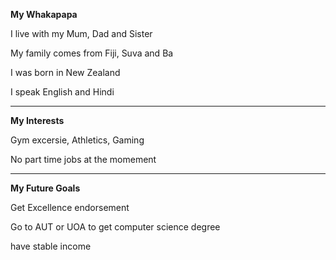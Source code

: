**My Whakapapa**

I live with my Mum, Dad and Sister

My family comes from Fiji, Suva and Ba

I was born in New Zealand 

I speak English and Hindi


----------------------------------------


**My Interests**

Gym excersie, Athletics, Gaming 

No part time jobs at the momement


----------------------------------------


**My Future Goals**

Get Excellence endorsement

Go to AUT or UOA to get computer science degree

have stable income
